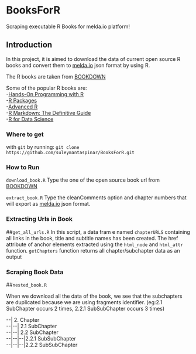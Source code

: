 # BooksForR
Scraping executable R Books for melda.io platform!

## Introduction

In this project, it is aimed to download the data of current open source R books and convert them to [melda.io](https://www.melda.io) json   format by using R.  

The R books are taken from [BOOKDOWN](bookdown.org)  


Some of the popular R books are:  
-[Hands-On Programming with R](https://rstudio-education.github.io/hopr/)  
-[R Packages](https://r-pkgs.org/)  
-[Advanced R](https://adv-r.hadley.nz/)  
-[R Markdown: The Definitive Guide](https://bookdown.org/yihui/rmarkdown/)  
-[R for Data Science](https://r4ds.had.co.nz/)



### Where to get  
with    `git`     by running:
  `git clone https://github.com/suleymantaspinar/BooksForR.git`


### How to Run
`download_book.R` 
Type the one of the open source book url  from [BOOKDOWN](bookdown.org)  

`extract_book.R`
Type the cleanComments option and chapter numbers that will export as   [melda.io](https://www.melda.io) json  format. 


### Extracting Urls in Book  
##`get_all_urls.R`
In this script, a data fram	e named `chapterURLS` containing all links in the book, title and subtitle names has been created.
The href attribute of anchor elements extracted using the `html_node`  and `html_attr` function.
`getChapters` function  returns all chapter/subchapter data as  an output 


### Scraping Book Data  
##`nested_book.R` 

When we download all the data of the book, we see that the subchapters are duplicated because we are using fragments identifier. (eg:2.1 SubChapter occurs 2 times,
2.2.1 SubSubChapter occurs 3 times)

--| 2. Chapter  
--|--| 2.1 SubChapter  
--|--| 2.2 SubChapter   
--|--|--|2.2.1 SubSubChapter  
--|--|--|2.2.2 SubSubChapter  




